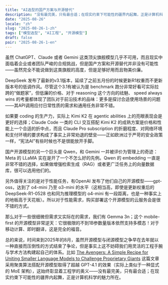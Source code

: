 ```yaml
---
title: "AI选型的国产方案与开源替代"
description: "没有最完美，只有最合适；在现实约束下可能性的疆界内起舞，正是计算机科学的魅力所在~"
date: "2025-08-26"
locale: "zh"
slug: "2025-08-26-1-zh"
tags: ["模型选型", "AI工程", "开源模型"]
draft: false
pair: "2025-08-26-1-en"
---
```


虽然 ChatGPT、Claude 或者 Gemini 这类顶尖旗舰模型几乎不可用，而且现实中面临着企业或者团队严峻的合规挑战，但是国产方案和开源替代并非没有可能性——虽然完全不能说做到这类旗舰的高度，但是足够好用而且物美价廉。

DeepSeek 发布了最新的v3.1版本，延续了之前五月份的时候更新R1权重而不更新版本号的低调作风。尽管这个3.1有被认为是 benchmark 跑分非常好看可实际拉跨的“做题家”，但低廉的价格、对于 reasoning 这个方向的祛魅、 speed always wins 的考量都体现了团队对于前沿技术的品味：更多是探讨合适使用场景的问题——其API调用应付日常性质的需求和通用任务非常不错。

如果要 coding 的生产力，实际上 Kimi K2 在 agentic abilities 上的亮眼表现会是更好的选择；Claude Code 一类的 CLI 交互搭配 Kimi K2 的成熟方案是价格和性能上一个合适的折中点，而且 Claude Pro subscription 的折磨程度、对网络环境和支付环境的要求构成了事实上非常劝退的壁垒——正如欧洲过于严苛的安全政策一样，“宪法AI”有些时候也不是很能放开手脚。

国产开源模型的另一个巨头是 Qwen，和 Gemini 一并被评价为管理上的奇迹：Meta 的 LLaMA 实在是开了一个不怎么好的先例。Qwen 的 embedding 一直是非常不错的选择，如果做增强检索生成（RAG）或者更广泛任务上的向量数据库，很可以选用他们的。

另外值得关注的是对于性能任务，有OpenAI 发布了他们自己的开源模型——gpt-oss，达到了 o4-mini 乃至 o3-mini 的水平（这相当高，即使是更新权重后的 DeepSeek-R1-0528 也和同为推理模型的 o4-mini 有一段距离，也是一种事实上的地板高于天花板）。所以对于性能需求，购买部署这个开源模型的云服务会是很不错的方式。

那么对于一些很细微但需求又实际在的需求，我们有 Gemma 3n；这个 mobile-first 的开源模型非常逆天：它很极限的不到1B参数量版本依然支持多模态！对于移动计算、即时翻译，这是完全的福音。

总的来说，时间来到2025年的8月，虽然开源模型与闭源模型之争早在去年就以一种直接而压倒性的方式结束了争论，但是事实上这不妨碍我们用灵活的工程手腕与学术方法构建起自己的体系。比如 [The Avengers: A Simple Recipe for Uniting Smaller Language Models to Challenge Proprietary Giants](https://arxiv.org/html/2505.19797v1) 这篇文章采用聚类算法搭配开源模型取得了超越 GPT-4.1 的效果（实际上类似于一种显式的 MoE 架构），这始终彰显着工程学的奥义——没有最完美，只有最合适；在现实约束下可能性的疆界内起舞，正是计算机科学的魅力所在。
